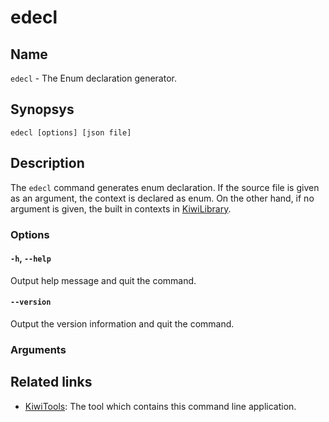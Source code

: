 # edecl

## Name
`edecl` - The Enum declaration generator.

## Synopsys
````
edecl [options] [json file]
````

## Description
The `edecl` command generates enum declaration. If the source file is given as an argument, the context is declared as enum. On the other hand, if no argument is given, the built in contexts in [KiwiLibrary](https://github.com/steelwheels/KiwiScript/blob/master/KiwiLibrary/README.md).

### Options
#### `-h`, `--help`
Output help message and quit the command.

#### `--version`
Output the version information and quit the command.

### Arguments

## Related links
* [KiwiTools](https://github.com/steelwheels/KiwiScript/tree/master/KiwiTools/README.md): The tool which contains this command line application.


